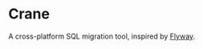 # Crane

A cross-platform SQL migration tool, inspired by [Flyway](https://github.com/flyway/flyway).

